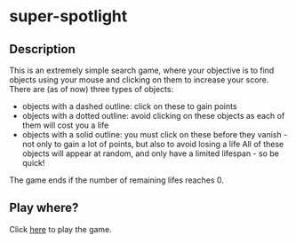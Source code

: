 # super-spotlight

## Description

This is an extremely simple search game, where your objective is to find objects using your mouse and clicking on them to increase your score.
There are (as of now) three types of objects:
* objects with a dashed outline: click on these to gain points
* objects with a dotted outline: avoid clicking on these objects as each of them will cost you a life
* objects with a solid outline: you must click on these before they vanish - not only to gain a lot of points, but also to avoid losing a life
All of these objects will appear at random, and only have a limited lifespan - so be quick!

The game ends if the number of remaining lifes reaches 0. 

## Play where?

Click [here](https://aeveris.github.io/super-spotlight/spotlight.html) to play the game.
